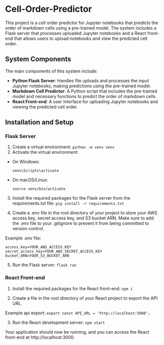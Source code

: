 # Cell-Order-Predictor

This project is a cell order predictor for Jupyter notebooks that predicts the order of markdown cells using a pre-trained model. The system includes a Flask server that processes uploaded Jupyter notebooks and a React front-end that allows users to upload notebooks and view the predicted cell order.

## System Components

The main components of this system include:

- **Python Flask Server**: Handles file uploads and processes the input Jupyter notebooks, making predictions using the pre-trained model.
- **Markdown Cell Predictor**: A Python script that includes the pre-trained model and necessary functions to predict the order of markdown cells.
- **React Front-end**: A user interface for uploading Jupyter notebooks and viewing the predicted cell order.

## Installation and Setup

### Flask Server

1. Create a virtual environment:
`python -m venv venv`
2. Activate the virtual environment:

- On Windows:
  ```
  venv\Scripts\activate
  ```
- On macOS/Linux:
  ```
  source venv/bin/activate
  ```
3. Install the required packages for the Flask server from the requirements.txt file:
`pip install -r requirements.txt`

4. Create a .env file in the root directory of your project to store your AWS access key, secret access key, and S3 bucket ARN. Make sure to add the .env file to your .gitignore to prevent it from being committed to version control.

Example .env file:
```
access_key=YOUR_AWS_ACCESS_KEY
secret_access_key=YOUR_AWS_SECRET_ACCESS_KEY
bucket_ARN=YOUR_S3_BUCKET_ARN
```

5. Run the Flask server:
`flask run`


### React Front-end

1. Install the required packages for the React front-end:
`npm i`

2. Create a file in the root directory of your React project to export the API URL.

Example api export:
`export const API_URL = 'http://localhost:5000';`

3. Run the React development server:
`npm start`


Your application should now be running, and you can access the React front-end at http://localhost:3000.
